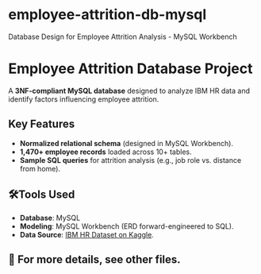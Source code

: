 # employee-attrition-db-mysql
Database Design for Employee Attrition Analysis - MySQL Workbench

# Employee Attrition Database Project  

A **3NF-compliant MySQL database** designed to analyze IBM HR data and identify factors influencing employee attrition.  

## Key Features  
- **Normalized relational schema** (designed in MySQL Workbench).  
- **1,470+ employee records** loaded across 10+ tables.  
- **Sample SQL queries** for attrition analysis (e.g., job role vs. distance from home).  

## 🛠Tools Used  
- **Database**: MySQL  
- **Modeling**: MySQL Workbench (ERD forward-engineered to SQL).  
- **Data Source**: [IBM HR Dataset on Kaggle](https://www.kaggle.com/datasets/pavansubhasht/ibm-hr-analytics-attrition-dataset).  

## 📂 For more details, see other files.

